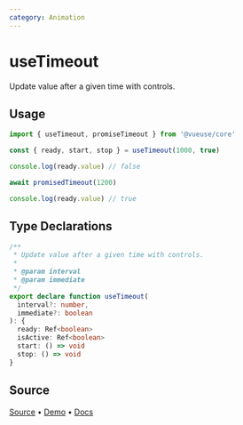 ```yaml
---
category: Animation
---
```


# useTimeout

Update value after a given time with controls.

## Usage

```js
import { useTimeout, promiseTimeout } from '@vueuse/core'

const { ready, start, stop } = useTimeout(1000, true)
```

```js
console.log(ready.value) // false

await promisedTimeout(1200)

console.log(ready.value) // true
```


<!--FOOTER_STARTS-->
## Type Declarations

```typescript
/**
 * Update value after a given time with controls.
 *
 * @param interval
 * @param immediate
 */
export declare function useTimeout(
  interval?: number,
  immediate?: boolean
): {
  ready: Ref<boolean>
  isActive: Ref<boolean>
  start: () => void
  stop: () => void
}
```

## Source

[Source](https://github.com/vueuse/vueuse/blob/main/packages/shared/useTimeout/index.ts) • [Demo](https://github.com/vueuse/vueuse/blob/main/packages/shared/useTimeout/demo.vue) • [Docs](https://github.com/vueuse/vueuse/blob/main/packages/shared/useTimeout/index.md)


<!--FOOTER_ENDS-->
